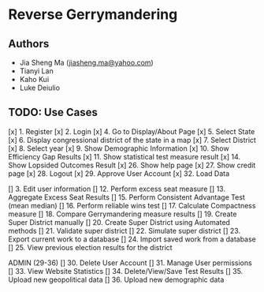 # Reverse Gerrymandering
## Authors
* Jia Sheng Ma (jiasheng.ma@yahoo.com)
* Tianyi Lan
* Kaho Kui
* Luke Deiulio

## TODO: Use Cases
[x]  1. Register
[x]  2. Login
[x]  4. Go to Display/About Page
[x]  5. Select State
[x]  6. Display congressional district of the state in a map
[x]  7. Select District
[x]  8. Select year
[x]  9. Show Demographic Information
[x]  10. Show Efficiency Gap Results
[x]  11. Show statistical test measure result
[x]  14. Show Lopsided Outcomes Result
[x]  26. Show help page
[x]  27. Show credit page
[x]  28. Logout
[x]  29. Approve User Account
[x]  32. Load Data

[]  3. Edit user information
[]  12. Perform excess seat measure
[]  13. Aggregate Excess Seat Results
[]  15. Perform Consistent Advantage Test (mean median)
[]  16. Perform reliable wins test 
[]  17. Calculate Compactness measure
[]  18. Compare Gerrymandering measure results
[]  19. Create Super District manually
[]  20. Create Super District using Automated methods
[]  21. Validate super district
[]  22. Simulate super district
[]  23. Export current work to a database
[]  24. Import saved work from a database
[]  25. View previous election results for the district

ADMIN (29-36)
[]  30. Delete User Account
[]  31. Manage User permissions
[]  33. View Website Statistics
[]  34. Delete/View/Save Test Results
[]  35. Upload new geopolitical data
[]  36. Upload new demographic data 